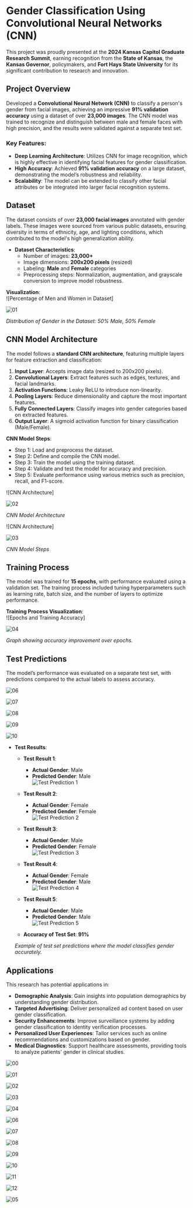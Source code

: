 # Gender Classification Using Convolutional Neural Networks (CNN)

This project was proudly presented at the **2024 Kansas Capitol Graduate Research Summit**, earning recognition from the **State of Kansas**, the **Kansas Governor**, policymakers, and **Fort Hays State University** for its significant contribution to research and innovation.

## Project Overview
Developed a **Convolutional Neural Network (CNN)** to classify a person's gender from facial images, achieving an impressive **91% validation accuracy** using a dataset of over **23,000 images**. The CNN model was trained to recognize and distinguish between male and female faces with high precision, and the results were validated against a separate test set.

### Key Features:
- **Deep Learning Architecture**: Utilizes CNN for image recognition, which is highly effective in identifying facial features for gender classification.
- **High Accuracy**: Achieved **91% validation accuracy** on a large dataset, demonstrating the model’s robustness and reliability.
- **Scalability**: The model can be extended to classify other facial attributes or be integrated into larger facial recognition systems.

## Dataset
The dataset consists of over **23,000 facial images** annotated with gender labels. These images were sourced from various public datasets, ensuring diversity in terms of ethnicity, age, and lighting conditions, which contributed to the model's high generalization ability.

- **Dataset Characteristics**:
  - Number of images: **23,000+**
  - Image dimensions: **200x200 pixels** (resized)
  - Labeling: **Male** and **Female** categories
  - Preprocessing steps: Normalization, augmentation, and grayscale conversion to improve model robustness.

**Visualization**:  
![Percentage of Men and Women in Dataset] 

![01](https://github.com/user-attachments/assets/67ad342a-48e4-4c19-a6d3-7d719020d45f)

*Distribution of Gender in the Dataset: 50% Male, 50% Female* 

## CNN Model Architecture
The model follows a **standard CNN architecture**, featuring multiple layers for feature extraction and classification:

1. **Input Layer**: Accepts image data (resized to 200x200 pixels).
2. **Convolutional Layers**: Extract features such as edges, textures, and facial landmarks.
3. **Activation Functions**: Leaky ReLU to introduce non-linearity.
4. **Pooling Layers**: Reduce dimensionality and capture the most important features.
5. **Fully Connected Layers**: Classify images into gender categories based on extracted features.
6. **Output Layer**: A sigmoid activation function for binary classification (Male/Female).

**CNN Model Steps**:
- Step 1: Load and preprocess the dataset.
- Step 2: Define and compile the CNN model.
- Step 3: Train the model using the training dataset.
- Step 4: Validate and test the model for accuracy and precision.
- Step 5: Evaluate performance using various metrics such as precision, recall, and F1-score.

![CNN Architecture]

![02](https://github.com/user-attachments/assets/d43482d5-fcab-4f8c-909a-a93fe52104d4)

*CNN Model Architecture* 

![CNN Architecture]

![03](https://github.com/user-attachments/assets/b8bed775-ffcd-4adf-b5da-988fb4ef4597)

*CNN Model Steps* 

## Training Process
The model was trained for **15 epochs**, with performance evaluated using a validation set. The training process included tuning hyperparameters such as learning rate, batch size, and the number of layers to optimize performance.

**Training Process Visualization**:  
![Epochs and Training Accuracy]

![04](https://github.com/user-attachments/assets/bbdd0da3-b905-4951-aba3-d4712718017f)

*Graph showing accuracy improvement over epochs.*

## Test Predictions
The model’s performance was evaluated on a separate test set, with predictions compared to the actual labels to assess accuracy.

![06](https://github.com/user-attachments/assets/fcfb9eee-e4d4-4326-92bd-fa5997ee914a)

![07](https://github.com/user-attachments/assets/6146f90c-f789-4552-9cf1-72649a813789)

![08](https://github.com/user-attachments/assets/b2e9e653-c0af-4f6b-a5bc-3273f253282f)

![09](https://github.com/user-attachments/assets/aee4455f-f682-457a-b546-105c46cb667c)

![10](https://github.com/user-attachments/assets/970408c4-22d2-44b1-a561-4a8e820fddfe)

- **Test Results**:
    - **Test Result 1**:
      - **Actual Gender**: Male
      - **Predicted Gender**: Male  
      ![Test Prediction 1](![06](https://github.com/user-attachments/assets/fcfb9eee-e4d4-4326-92bd-fa5997ee914a))  

    - **Test Result 2**:
      - **Actual Gender**: Female
      - **Predicted Gender**: Female  
      ![Test Prediction 2](path-to-test-prediction2-image)  

    - **Test Result 3**:
      - **Actual Gender**: Male
      - **Predicted Gender**: Female  
      ![Test Prediction 3](path-to-test-prediction3-image)  

    - **Test Result 4**:
      - **Actual Gender**: Female
      - **Predicted Gender**: Male  
      ![Test Prediction 4](path-to-test-prediction4-image)  

    - **Test Result 5**:
      - **Actual Gender**: Male
      - **Predicted Gender**: Male  
      ![Test Prediction 5](path-to-test-prediction5-image)  

    - **Accuracy of Test Set**: **91%**

    *Example of test set predictions where the model classifies gender accurately.*

## Applications
This research has potential applications in:  
- **Demographic Analysis**: Gain insights into population demographics by understanding gender distribution.
- **Targeted Advertising**: Deliver personalized ad content based on user gender classification.
- **Security Enhancements**: Improve surveillance systems by adding gender classification to identity verification processes.
- **Personalized User Experiences**: Tailor services such as online recommendations and customizations based on gender.
- **Medical Diagnostics**: Support healthcare assessments, providing tools to analyze patients' gender in clinical studies.

![00](https://github.com/user-attachments/assets/415cd011-d384-4715-9c4c-7e06061fed74)

![01](https://github.com/user-attachments/assets/67ad342a-48e4-4c19-a6d3-7d719020d45f)

![02](https://github.com/user-attachments/assets/d43482d5-fcab-4f8c-909a-a93fe52104d4)

![03](https://github.com/user-attachments/assets/b8bed775-ffcd-4adf-b5da-988fb4ef4597)

![04](https://github.com/user-attachments/assets/bbdd0da3-b905-4951-aba3-d4712718017f)

![06](https://github.com/user-attachments/assets/fcfb9eee-e4d4-4326-92bd-fa5997ee914a)

![07](https://github.com/user-attachments/assets/6146f90c-f789-4552-9cf1-72649a813789)

![08](https://github.com/user-attachments/assets/b2e9e653-c0af-4f6b-a5bc-3273f253282f)

![09](https://github.com/user-attachments/assets/aee4455f-f682-457a-b546-105c46cb667c)

![10](https://github.com/user-attachments/assets/970408c4-22d2-44b1-a561-4a8e820fddfe)

![11](https://github.com/user-attachments/assets/f3cdf9d6-7e92-4523-bf4b-a603b4cdf833)

![12](https://github.com/user-attachments/assets/bd4bd766-520d-4824-ae4d-dc5f8c7200dd)

![05](https://github.com/user-attachments/assets/40fbf849-917c-4ab3-91a0-ded2399df663)
